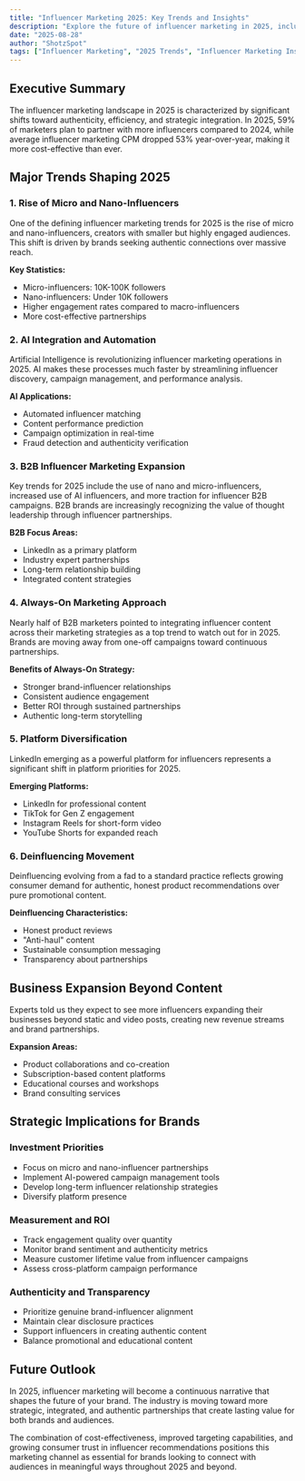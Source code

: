 ```yaml
---
title: "Influencer Marketing 2025: Key Trends and Insights"
description: "Explore the future of influencer marketing in 2025, including micro and nano influencers, AI integration, B2B partnerships, and always-on marketing strategies."
date: "2025-08-28"
author: "ShotzSpot"
tags: ["Influencer Marketing", "2025 Trends", "Influencer Marketing Insights"]
---
```


## Executive Summary

The influencer marketing landscape in 2025 is characterized by significant shifts toward authenticity, efficiency, and strategic integration. In 2025, 59% of marketers plan to partner with more influencers compared to 2024, while average influencer marketing CPM dropped 53% year-over-year, making it more cost-effective than ever.

## Major Trends Shaping 2025

### 1. Rise of Micro and Nano-Influencers

One of the defining influencer marketing trends for 2025 is the rise of micro and nano-influencers, creators with smaller but highly engaged audiences. This shift is driven by brands seeking authentic connections over massive reach.

**Key Statistics:**
- Micro-influencers: 10K-100K followers
- Nano-influencers: Under 10K followers
- Higher engagement rates compared to macro-influencers
- More cost-effective partnerships

### 2. AI Integration and Automation

Artificial Intelligence is revolutionizing influencer marketing operations in 2025. AI makes these processes much faster by streamlining influencer discovery, campaign management, and performance analysis.

**AI Applications:**
- Automated influencer matching
- Content performance prediction
- Campaign optimization in real-time
- Fraud detection and authenticity verification

### 3. B2B Influencer Marketing Expansion

Key trends for 2025 include the use of nano and micro-influencers, increased use of AI influencers, and more traction for influencer B2B campaigns. B2B brands are increasingly recognizing the value of thought leadership through influencer partnerships.

**B2B Focus Areas:**
- LinkedIn as a primary platform
- Industry expert partnerships
- Long-term relationship building
- Integrated content strategies

### 4. Always-On Marketing Approach

Nearly half of B2B marketers pointed to integrating influencer content across their marketing strategies as a top trend to watch out for in 2025. Brands are moving away from one-off campaigns toward continuous partnerships.

**Benefits of Always-On Strategy:**
- Stronger brand-influencer relationships
- Consistent audience engagement
- Better ROI through sustained partnerships
- Authentic long-term storytelling

### 5. Platform Diversification

LinkedIn emerging as a powerful platform for influencers represents a significant shift in platform priorities for 2025.

**Emerging Platforms:**
- LinkedIn for professional content
- TikTok for Gen Z engagement
- Instagram Reels for short-form video
- YouTube Shorts for expanded reach

### 6. Deinfluencing Movement

Deinfluencing evolving from a fad to a standard practice reflects growing consumer demand for authentic, honest product recommendations over pure promotional content.

**Deinfluencing Characteristics:**
- Honest product reviews
- "Anti-haul" content
- Sustainable consumption messaging
- Transparency about partnerships

## Business Expansion Beyond Content

Experts told us they expect to see more influencers expanding their businesses beyond static and video posts, creating new revenue streams and brand partnerships.

**Expansion Areas:**
- Product collaborations and co-creation
- Subscription-based content platforms
- Educational courses and workshops
- Brand consulting services

## Strategic Implications for Brands

### Investment Priorities
- Focus on micro and nano-influencer partnerships
- Implement AI-powered campaign management tools
- Develop long-term influencer relationship strategies
- Diversify platform presence

### Measurement and ROI
- Track engagement quality over quantity
- Monitor brand sentiment and authenticity metrics
- Measure customer lifetime value from influencer campaigns
- Assess cross-platform campaign performance

### Authenticity and Transparency
- Prioritize genuine brand-influencer alignment
- Maintain clear disclosure practices
- Support influencers in creating authentic content
- Balance promotional and educational content

## Future Outlook

In 2025, influencer marketing will become a continuous narrative that shapes the future of your brand. The industry is moving toward more strategic, integrated, and authentic partnerships that create lasting value for both brands and audiences.

The combination of cost-effectiveness, improved targeting capabilities, and growing consumer trust in influencer recommendations positions this marketing channel as essential for brands looking to connect with audiences in meaningful ways throughout 2025 and beyond.